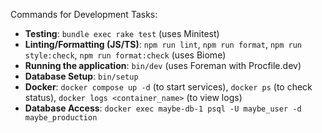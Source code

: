 Commands for Development Tasks:

- **Testing**: `bundle exec rake test` (uses Minitest)
- **Linting/Formatting (JS/TS)**: `npm run lint`, `npm run format`, `npm run style:check`, `npm run format:check` (uses Biome)
- **Running the application**: `bin/dev` (uses Foreman with Procfile.dev)
- **Database Setup**: `bin/setup`
- **Docker**: `docker compose up -d` (to start services), `docker ps` (to check status), `docker logs <container_name>` (to view logs)
- **Database Access**: `docker exec maybe-db-1 psql -U maybe_user -d maybe_production`

